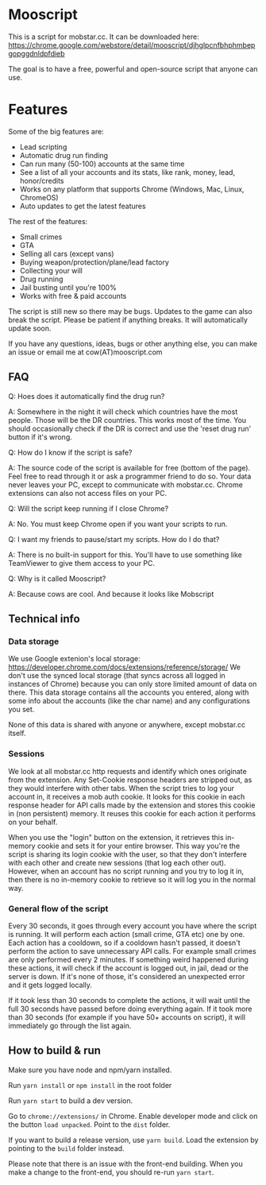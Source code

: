 # Mooscript

This is a script for mobstar.cc. It can be downloaded here: https://chrome.google.com/webstore/detail/mooscript/djhglpcnfbhphmbepgopggdnldpfdieb

The goal is to have a free, powerful and open-source script that anyone can use.

# Features

Some of the big features are:

* Lead scripting
* Automatic drug run finding
* Can run many (50-100) accounts at the same time
* See a list of all your accounts and its stats, like rank, money, lead, honor/credits
* Works on any platform that supports Chrome (Windows, Mac, Linux, ChromeOS)
* Auto updates to get the latest features

The rest of the features:

* Small crimes
* GTA 
* Selling all cars (except vans)
* Buying weapon/protection/plane/lead factory
* Collecting your will
* Drug running
* Jail busting until you're 100%
* Works with free & paid accounts

The script is still new so there may be bugs. Updates to the game can also break the script. Please be patient if anything breaks. It will automatically update soon.

If you have any questions, ideas, bugs or other anything else, you can make an issue or email me at cow(AT)mooscript.com

## FAQ

Q: Hoes does it automatically find the drug run?

A: Somewhere in the night it will check which countries have the most people. Those will be the DR countries. This works most of the time. You should occasionally check if the DR is correct and use the 'reset drug run' button if it's wrong.

Q: How do I know if the script is safe?

A: The source code of the script is available for free (bottom of the page). Feel free to read through it or ask a programmer friend to do so. Your data never leaves your PC, except to communicate with mobstar.cc. Chrome extensions can also not access files on your PC.

Q: Will the script keep running if I close Chrome?

A: No. You must keep Chrome open if you want your scripts to run.

Q: I want my friends to pause/start my scripts. How do I do that?

A: There is no built-in support for this. You'll have to use something like TeamViewer to give them access to your PC. 

Q: Why is it called Mooscript?

A: Because cows are cool. And because it looks like Mobscript

## Technical info

### Data storage
We use Google extenion's local storage: https://developer.chrome.com/docs/extensions/reference/storage/
We don't use the synced local storage (that syncs across all logged in instances of Chrome) because you can only store limited amount of data on there.
This data storage contains all the accounts you entered, along with some info about the accounts (like the char name) and any configurations you set.

None of this data is shared with anyone or anywhere, except mobstar.cc itself. 

### Sessions

We look at all mobstar.cc http requests and identify which ones originate from the extension. Any Set-Cookie response headers are stripped out, as they would interfere with other tabs. When the script tries to log your account in, it receives a mob auth cookie. It looks for this cookie in each response header for API calls made by the extension and stores this cookie in (non persistent) memory. It reuses this cookie for each action it performs on your behalf.

When you use the "login" button on the extension, it retrieves this in-memory cookie and sets it for your entire browser. This way you're the script is sharing its login cookie with the user, so that they don't interfere with each other and create new sessions (that log each other out). However, when an account has no script running and you try to log it in, then there is no in-memory cookie to retrieve so it will log you in the normal way.

### General flow of the script

Every 30 seconds, it goes through every account you have where the script is running. It will perform each action (small crime, GTA etc) one by one. Each action has a cooldown, so if a cooldown hasn't passed, it doesn't perform the action to save unnecessary API calls. For example small crimes are only performed every 2 minutes. If something weird happened during these actions, it will check if the account is logged out, in jail, dead or the server is down. If it's none of those, it's considered an unexpected error and it gets logged locally.

If it took less than 30 seconds to complete the actions, it will wait until the full 30 seconds have passed before doing everything again. If it took more than 30 seconds (for example if you have 50+ accounts on script), it will immediately go through the list again.

## How to build & run

Make sure you have node and npm/yarn installed. 

Run `yarn install` or `npm install` in the root folder

Run `yarn start` to build a dev version.

Go to `chrome://extensions/` in Chrome. Enable developer mode and click on the button `load unpacked`. Point to the `dist` folder.

If you want to build a release version, use `yarn build`. Load the extension by pointing to the `build` folder instead.

Please note that there is an issue with the front-end building. When you make a change to the front-end, you should re-run `yarn start`.
